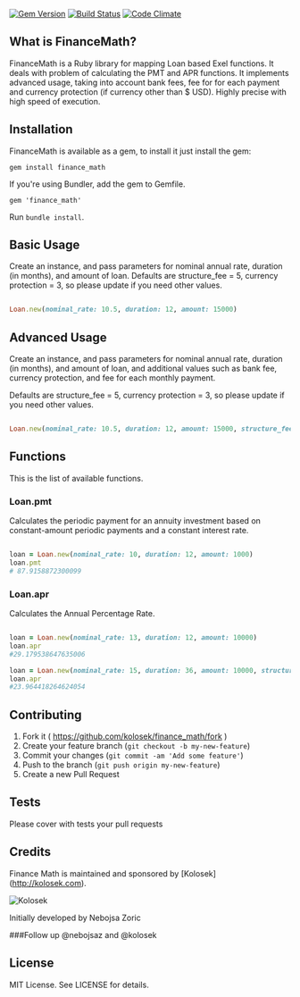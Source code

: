 [![Gem Version](https://badge.fury.io/rb/finance_math.svg)](http://badge.fury.io/rb/finance_math)
[![Build Status](https://semaphoreapp.com/api/v1/projects/869d7630-55d3-46e5-9dc2-03d0d1cfecfe/363108/shields_badge.svg)](https://semaphoreapp.com/kolosek/finance_math)
[![Code Climate](https://codeclimate.com/github/kolosek/finance_math/badges/gpa.svg)](https://codeclimate.com/github/kolosek/finance_math)


## What is FinanceMath?

FinanceMath is a Ruby library for mapping Loan based Exel functions. It deals with problem of calculating the PMT and APR functions. It implements advanced usage, taking into account bank fees, fee for for each payment and currency protection (if currency other than $ USD). Highly precise with high speed of execution. 

## Installation

FinanceMath is available as a gem, to install it just install the gem:

    gem install finance_math

If you're using Bundler, add the gem to Gemfile.

    gem 'finance_math'

Run `bundle install`.

## Basic Usage

Create an instance, and pass parameters for nominal annual rate, duration (in months), and amount of loan.
Defaults are structure_fee = 5, currency protection = 3, so please update if you need other values.

```ruby

Loan.new(nominal_rate: 10.5, duration: 12, amount: 15000)
```

## Advanced Usage

Create an instance, and pass parameters for nominal annual rate, duration (in months), and amount of loan, and additional values such as bank fee, currency protection, and fee for each monthly payment. 

Defaults are structure_fee = 5, currency protection = 3, so please update if you need other values.

```ruby

Loan.new(nominal_rate: 10.5, duration: 12, amount: 15000, structure_fee: 5.1, currency_protection: 2.75, fee: 25)
```

## Functions 

This is the list of available functions.

### Loan.pmt

Calculates the periodic payment for an annuity investment based on constant-amount periodic payments and a constant interest rate.

```ruby

loan = Loan.new(nominal_rate: 10, duration: 12, amount: 1000)
loan.pmt
# 87.9158872300099

```

### Loan.apr

Calculates the Annual Percentage Rate.

```ruby

loan = Loan.new(nominal_rate: 13, duration: 12, amount: 10000)
loan.apr
#29.179538647635006

loan = Loan.new(nominal_rate: 15, duration: 36, amount: 10000, structure_fee: 5, currency_protection: 3, fee: 10)
loan.apr
#23.964418264624054

```

## Contributing

1. Fork it ( https://github.com/kolosek/finance_math/fork )
2. Create your feature branch (`git checkout -b my-new-feature`)
3. Commit your changes (`git commit -am 'Add some feature'`)
4. Push to the branch (`git push origin my-new-feature`)
5. Create a new Pull Request

## Tests

Please cover with tests your pull requests

## Credits

Finance Math is maintained and sponsored by
[Kolosek] (http://kolosek.com).

![Kolosek](http://kolosek.com/logo.png)

Initially developed by Nebojsa Zoric

###Follow up @nebojsaz and @kolosek


## License

MIT License. See LICENSE for details.
